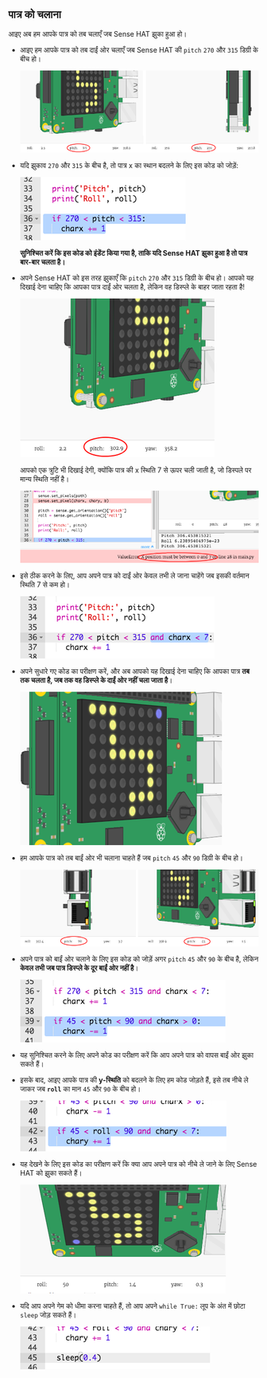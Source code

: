 ## पात्र को चलाना

आइए अब हम आपके पात्र को तब चलाएँ जब Sense HAT झुका हुआ हो।

+ आइए हम आपके पात्र को तब दाईं ओर चलाएँ जब Sense HAT की `pitch` `270` और `315` डिग्री के बीच हो।
    
    ![स्क्रीनशॉट](images/tightrope-right-values.png)

+ यदि झुकाव `270` और `315` के बीच है, तो पात्र x का स्थान बदलने के लिए इस कोड को जोड़ें:
    
    ![स्क्रीनशॉट](images/tightrope-charx-plus.png)
    
    **सुनिश्चित करें कि इस कोड को इंडेंट किया गया है, ताकि यदि Sense HAT झुका हुआ है तो पात्र बार-बार चलता है।**

+ अपने Sense HAT को इस तरह झुकाएँ कि `pitch` `270` और `315` डिग्री के बीच हो। आपको यह दिखाई देना चाहिए कि आपका पात्र दाईं ओर चलता है, लेकिन वह डिस्प्ले के बाहर जाता रहता है!
    
    ![स्क्रीनशॉट](images/tightrope-charx-test-bug.png)
    
    आपको एक त्रुटि भी दिखाई देगी, क्योंकि पात्र की x स्थिति 7 से ऊपर चली जाती है, जो डिस्पले पर मान्य स्थिति नहीं है।
    
    ![स्क्रीनशॉट](images/tightrope-charx-test-error.png)

+ इसे ठीक करने के लिए, आप अपने पात्र को दाईं ओर केवल तभी ले जाना चाहेंगे जब इसकी वर्तमान स्थिति 7 से कम हो।
    
    ![स्क्रीनशॉट](images/tightrope-charx-test-fix.png)

+ अपने सुधारे गए कोड का परीक्षण करें, और अब आपको यह दिखाई देना चाहिए कि आपका पात्र **तब तक चलता है, जब तक वह डिस्प्ले के दाईं ओर नहीं चला जाता है**।
    
    ![स्क्रीनशॉट](images/tightrope-charx-test2.png)

+ हम आपके पात्र को तब बाईं ओर भी चलाना चाहते हैं जब `pitch` `45` और `90` डिग्री के बीच हो।
    
    ![स्क्रीनशॉट](images/tightrope-left-values.png)

+ अपने पात्र को बाईं ओर चलाने के लिए इस कोड को जोड़ें अगर `pitch` `45` और `90` के बीच है, लेकिन **केवल तभी जब पात्र डिस्प्ले के दूर बाईं ओर नहीं है**।
    
    ![स्क्रीनशॉट](images/tightrope-charx-minus.png)

+ यह सुनिश्चित करने के लिए अपने कोड का परीक्षण करें कि आप अपने पात्र को वापस बाईं ओर झुका सकते हैं।

+ इसके बाद, आइए आपके पात्र की **y-स्थिति** को बदलने के लिए हम कोड जोड़ते हैं, इसे तब नीचे ले जाकर जब **`roll`** का मान `45` और `90` के बीच हो।
    
    ![स्क्रीनशॉट](images/tightrope-chary-plus.png)

+ यह देखने के लिए इस कोड का परीक्षण करें कि क्या आप अपने पात्र को नीचे ले जाने के लिए Sense HAT को झुका सकते हैं।
    
    ![स्क्रीनशॉट](images/tightrope-chary-plus-test.png)

+ यदि आप अपने गेम को धीमा करना चाहते हैं, तो आप अपने `while True:` लूप के अंत में छोटा `sleep` जोड़ सकते हैं।
    
    ![स्क्रीनशॉट](images/tightrope-sleep.png)